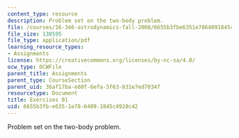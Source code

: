 ```yaml
---
content_type: resource
description: Problem set on the two-body problem.
file: /courses/16-346-astrodynamics-fall-2008/6655b3fbe6351e7864091845c4920c42_ex_01.pdf
file_size: 130595
file_type: application/pdf
learning_resource_types:
- Assignments
license: https://creativecommons.org/licenses/by-nc-sa/4.0/
ocw_type: OCWFile
parent_title: Assignments
parent_type: CourseSection
parent_uid: 36af17ba-e00f-6efa-5f63-831e7ed7034f
resourcetype: Document
title: Exercises 01
uid: 6655b3fb-e635-1e78-6409-1845c4920c42
---
```

Problem set on the two-body problem.